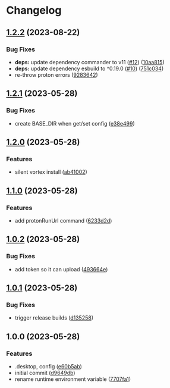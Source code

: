 # Changelog

## [1.2.2](https://github.com/pikdum/vortex-linux/compare/v1.2.1...v1.2.2) (2023-08-22)


### Bug Fixes

* **deps:** update dependency commander to v11 ([#12](https://github.com/pikdum/vortex-linux/issues/12)) ([10aa815](https://github.com/pikdum/vortex-linux/commit/10aa815a1149fd49152520385ef1914685a5e686))
* **deps:** update dependency esbuild to ^0.19.0 ([#10](https://github.com/pikdum/vortex-linux/issues/10)) ([751c034](https://github.com/pikdum/vortex-linux/commit/751c03409b48d563924e5c1c61617976e03ea92e))
* re-throw proton errors ([9283642](https://github.com/pikdum/vortex-linux/commit/92836423a5c77b2fff7efdae0d6b12787b2a9046))

## [1.2.1](https://github.com/pikdum/vortex-linux/compare/v1.2.0...v1.2.1) (2023-05-28)


### Bug Fixes

* create BASE_DIR when get/set config ([e38e499](https://github.com/pikdum/vortex-linux/commit/e38e499f719cd3dc166ec3cc17919d3aaa5a8e40))

## [1.2.0](https://github.com/pikdum/vortex-linux/compare/v1.1.0...v1.2.0) (2023-05-28)


### Features

* silent vortex install ([ab41002](https://github.com/pikdum/vortex-linux/commit/ab410026352b731bf01989d4a3095bd8e306375d))

## [1.1.0](https://github.com/pikdum/vortex-linux/compare/v1.0.2...v1.1.0) (2023-05-28)


### Features

* add protonRunUrl command ([6233d2d](https://github.com/pikdum/vortex-linux/commit/6233d2d5deffcada7d3145f258d05936591412ec))

## [1.0.2](https://github.com/pikdum/vortex-linux/compare/v1.0.1...v1.0.2) (2023-05-28)


### Bug Fixes

* add token so it can upload ([493664e](https://github.com/pikdum/vortex-linux/commit/493664ed5d28751d9bf5d4af077e81c3b346f276))

## [1.0.1](https://github.com/pikdum/vortex-linux/compare/v1.0.0...v1.0.1) (2023-05-28)


### Bug Fixes

* trigger release builds ([d135258](https://github.com/pikdum/vortex-linux/commit/d13525804a73b90a62f3c576792271543eeb9be6))

## 1.0.0 (2023-05-28)


### Features

* .desktop, config ([e60b5ab](https://github.com/pikdum/vortex-linux/commit/e60b5abbbda7aa6bab1ea9aa564f4903e0371c1a))
* initial commit ([d9649db](https://github.com/pikdum/vortex-linux/commit/d9649dbb6b92de603581e598b7a20c2c14a0c6f1))
* rename runtime environment variable ([7707fa1](https://github.com/pikdum/vortex-linux/commit/7707fa170d58c124e8b7f745f3cdc6d85312f2cb))
